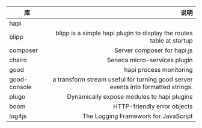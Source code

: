 | 库 | 说明 |
| -------------| -----:|
| hapi | |
| blipp | blipp is a simple hapi plugin to display the routes table at startup |
| composer | Server composer for hapi.js |
| chairo | Seneca micro-services plugin |
| good | hapi process monitoring |
| good-console | a transform stream useful for turning good server events into formatted strings. |
| plugo | Dynamically expose modules to hapi plugins |
| boom | HTTP-friendly error objects |
| log4js | The Logging Framework for JavaScript |